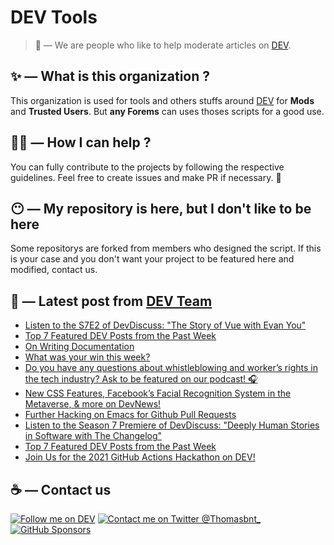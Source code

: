 # DEV Tools

> 🔧 — We are people who like to help moderate articles on [DEV](https://dev.to).

## ✨ — What is this organization ?

This organization is used for tools and others stuffs around [DEV](https://dev.to) for **Mods** and **Trusted Users**. But __any Forems__ can uses thoses scripts for a good use.


## 💪🏼 — How I can help ?

You can fully contribute to the projects by following the respective guidelines. Feel free to create issues and make PR if necessary. 🎉

## 😶 — My repository is here, but I don't like to be here

Some repositorys are forked from members who designed the script. If this is your case and you don't want your project to be featured here and modified, contact us.

## 📝 — Latest post from [DEV Team](https://dev.to/devteam)

<!-- BLOG-POST-LIST:START -->
- [Listen to the S7E2 of DevDiscuss: &quot;The Story of Vue with Evan You&quot;](https://dev.to/devteam/listen-to-the-s7e2-of-devdiscuss-the-story-of-vue-with-evan-you-hk7)
- [Top 7 Featured DEV Posts from the Past Week](https://dev.to/devteam/top-7-featured-dev-posts-from-the-past-week-2jg3)
- [On Writing Documentation](https://dev.to/devteam/on-writing-documentation-3km0)
- [What was your win this week?](https://dev.to/devteam/what-was-your-win-this-week-641)
- [Do you have any questions about whistleblowing and worker’s rights in the tech industry? Ask to be featured on our podcast! 🎧](https://dev.to/devteam/do-you-have-any-questions-about-whistleblowing-and-workers-rights-in-the-tech-industry-ask-to-be-featured-on-our-podcast-420g)
- [New CSS Features, Facebook’s Facial Recognition System in the Metaverse, &amp; more on DevNews!](https://dev.to/devteam/new-css-features-facebooks-facial-recognition-system-in-the-metaverse-more-on-devnews-47hp)
- [Further Hacking on Emacs for Github Pull Requests](https://dev.to/devteam/further-hacking-on-emacs-for-github-pull-requests-f9a)
- [Listen to the Season 7 Premiere of DevDiscuss: &quot;Deeply Human Stories in Software with The Changelog&quot;](https://dev.to/devteam/listen-to-the-season-7-premiere-of-devdiscuss-deeply-human-stories-in-software-with-the-changelog-ip1)
- [Top 7 Featured DEV Posts from the Past Week](https://dev.to/devteam/top-7-featured-dev-posts-from-the-past-week-658)
- [Join Us for the 2021 GitHub Actions Hackathon on DEV!](https://dev.to/devteam/join-us-for-the-2021-github-actions-hackathon-on-dev-4hn4)
<!-- BLOG-POST-LIST:END -->


## ☕ — Contact us

[![Follow me on DEV](https://img.shields.io/badge/dev.to-%2308090A.svg?&style=for-the-badge&logo=dev.to&logoColor=white&alt=devto)](https://dev.to/thomasbnt)
[![Contact me on Twitter @Thomasbnt_](https://img.shields.io/badge/Contact%20me%20on%20Twitter-%231DA1F2.svg?&style=for-the-badge&logo=twitter&logoColor=white&alt=twitter)](https://twitter.com/messages/1142357270-1142357270?text=Hello,%20I%20contact%20you%20from%20devtotools%20&recipient_id=1142357270) [![GitHub Sponsors](https://img.shields.io/badge/Sponsor%20me-%23EA54AE.svg?&style=for-the-badge&logo=github-sponsors&logoColor=white)](https://github.com/sponsors/thomasbnt)


